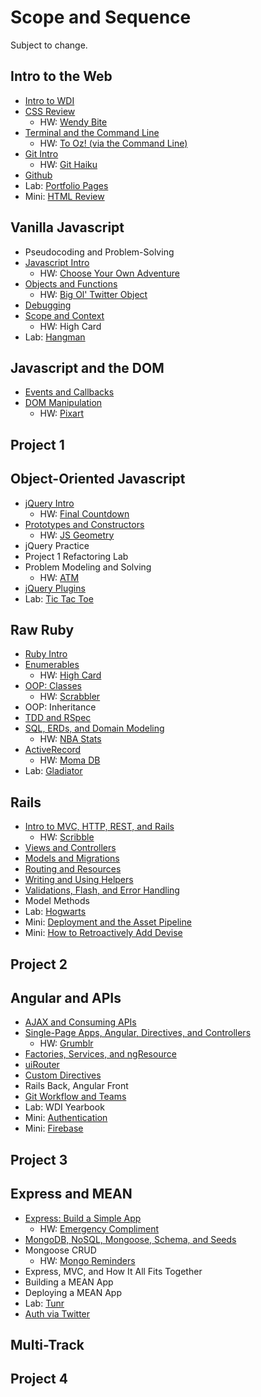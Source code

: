 # Scope and Sequence

Subject to change.

## Intro to the Web
  - [Intro to WDI](https://github.com/ga-wdi-lessons/wdi-intro)
  - [CSS Review](https://github.com/ga-wdi-lessons/css-review)
    - HW: [Wendy Bite](https://github.com/ga-dc/wendy_bite)
  - [Terminal and the Command Line](https://github.com/ga-wdi-lessons/cli-intro)
    - HW: [To Oz! (via the Command Line)](https://github.com/ga-dc/to_oz)
  - [Git Intro](https://github.com/ga-wdi-lessons/git-intro)
    - HW: [Git Haiku](https://github.com/ga-dc/haiku)
  - [Github](https://github.com/ga-wdi-lessons/git-branching)
  - Lab: [Portfolio Pages](https://github.com/ga-dc/portfolio_pages)
  - Mini: [HTML Review](https://github.com/ga-wdi-lessons/html-intro)

## Vanilla Javascript
  - Pseudocoding and Problem-Solving
  - [Javascript Intro](https://github.com/ga-wdi-lessons/js-intro)
    - HW: [Choose Your Own Adventure](https://github.com/ga-dc/choose_your_own_adventure_js)
  - [Objects and Functions](https://github.com/ga-dc/js-objects-functions)
    - HW: [Big Ol' Twitter Object](https://github.com/ga-dc/big_ole_twitter_object)
  - [Debugging](https://github.com/ga-wdi-lessons/js-debugging)
  - [Scope and Context](https://github.com/ga-wdi-lessons/js-scope)
    - HW: High Card
  - Lab: [Hangman](https://github.com/ga-wdi-exercises/hangman-lab)

## Javascript and the DOM
  - [Events and Callbacks](https://github.com/ga-wdi-lessons/js-events-callbacks)
  - [DOM Manipulation](https://github.com/ga-wdi-lessons/js-dom)
    - HW: [Pixart](https://github.com/ga-dc/pixart_js)

## Project 1

## Object-Oriented Javascript
  - [jQuery Intro](https://github.com/ga-wdi-lessons/js-jquery)
    - HW: [Final Countdown](https://github.com/ga-dc/final-countdown)
  - [Prototypes and Constructors](https://github.com/ga-wdi-lessons/js-prototypes-constructors)
    - HW: [JS Geometry](https://github.com/ga-dc/js_geometry)
  - jQuery Practice
  - Project 1 Refactoring Lab
  - Problem Modeling and Solving
    - HW: [ATM](https://github.com/ga-dc/atm)
  - [jQuery Plugins](https://github.com/ga-wdi-lessons/problem-modeling)
  - Lab: [Tic Tac Toe](https://github.com/ga-dc/tic_tac_toe)

## Raw Ruby
  - [Ruby Intro](https://github.com/ga-wdi-lessons/ruby-intro)
  - [Enumerables](https://github.com/ga-wdi-lessons/ruby-enumerables)
    - HW: [High Card](https://github.com/ga-dc/high_card)
  - [OOP: Classes](https://github.com/ga-wdi-lessons/ruby-oop)
    - HW: [Scrabbler](https://github.com/ga-dc/scrabbler)
  - OOP: Inheritance
  - [TDD and RSpec](https://github.com/ga-wdi-lessons/rspec)
  - [SQL, ERDs, and Domain Modeling](https://github.com/ga-wdi-lessons/sql-erd)
    - HW: [NBA Stats](https://github.com/ga-dc/nba_stats)
  - [ActiveRecord](https://github.com/ga-wdi-lessons/activerecord-intro)
    - HW: [Moma DB](https://github.com/ga-dc/moma_db)
  - Lab: [Gladiator](https://github.com/ga-dc/gladiator)

## Rails
  - [Intro to MVC, HTTP, REST, and Rails](https://github.com/ga-wdi-lessons/mvc-intro-rails)
    - HW: [Scribble](https://github.com/ga-dc/scribble)
  - [Views and Controllers](https://github.com/ga-wdi-lessons/rails-views)
  - [Models and Migrations](https://github.com/ga-wdi-lessons/rails-activerecord)
  - [Routing and Resources](https://github.com/ga-wdi-lessons/rails-routing)
  - [Writing and Using Helpers](https://github.com/ga-wdi-lessons/rails-helpers)
  - [Validations, Flash, and Error Handling](https://github.com/ga-wdi-lessons/rails-errors)
  - Model Methods
  - Lab: [Hogwarts](https://github.com/ga-dc/hogwarts_rails)
  - Mini: [Deployment and the Asset Pipeline](https://github.com/ga-wdi-lessons/rails-deployment)
  - Mini: [How to Retroactively Add Devise](https://github.com/ga-wdi-lessons/rails-auth)

## Project 2

## Angular and APIs
  - [AJAX and Consuming APIs](https://github.com/ga-wdi-lessons/api-intro)
  - [Single-Page Apps, Angular, Directives, and Controllers](https://github.com/ga-wdi-lessons/angular-intro)
    - HW: [Grumblr](https://github.com/ga-dc/grumblr)
  - [Factories, Services, and ngResource](https://github.com/ga-wdi-lessons/angular-resources)
  - [uiRouter](https://github.com/ga-wdi-lessons/angular-routing)
  - [Custom Directives](https://github.com/ga-wdi-lessons/angular-directives)
  - Rails Back, Angular Front
  - [Git Workflow and Teams](https://github.com/ga-wdi-lessons/git-teams)
  - Lab: WDI Yearbook
  - Mini: [Authentication](https://github.com/ga-wdi-lessons/angular-auth)
  - Mini: [Firebase](https://github.com/ga-wdi-lessons/angular-firebase)

## Project 3

## Express and MEAN
  - [Express: Build a Simple App](https://github.com/ga-wdi-lessons/express-intro)
    - HW: [Emergency Compliment](https://github.com/ga-dc/compliment-express)
  - [MongoDB, NoSQL, Mongoose, Schema, and Seeds](https://github.com/ga-wdi-lessons/mongo-intro)
  - Mongoose CRUD
    - HW: [Mongo Reminders](https://github.com/ga-dc/reminders_mongo)
  - Express, MVC, and How It All Fits Together
  - Building a MEAN App
  - Deploying a MEAN App
  - Lab: [Tunr](https://github.com/ga-dc/tunr)
  - [Auth via Twitter](https://github.com/ga-wdi-lessons/express-oauth)

## Multi-Track

## Project 4
